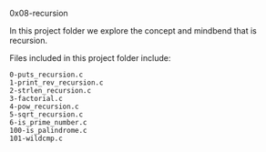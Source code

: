 0x08-recursion

In this project folder we explore the concept and mindbend that is recursion.

Files included in this project folder include:

	0-puts_recursion.c
	1-print_rev_recursion.c
	2-strlen_recursion.c
	3-factorial.c
	4-pow_recursion.c
	5-sqrt_recursion.c
	6-is_prime_number.c
	100-is_palindrome.c
	101-wildcmp.c
